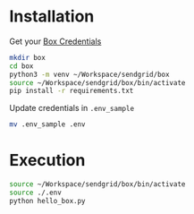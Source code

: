 # Installation

Get your [Box Credentials](https://app.box.com/developers/services/edit/)

```bash
mkdir box
cd box
python3 -m venv ~/Workspace/sendgrid/box
source ~/Workspace/sendgrid/box/bin/activate
pip install -r requirements.txt
```

Update credentials in `.env_sample`

```bash
mv .env_sample .env
```

# Execution

```bash
source ~/Workspace/sendgrid/box/bin/activate
source ./.env
python hello_box.py
```